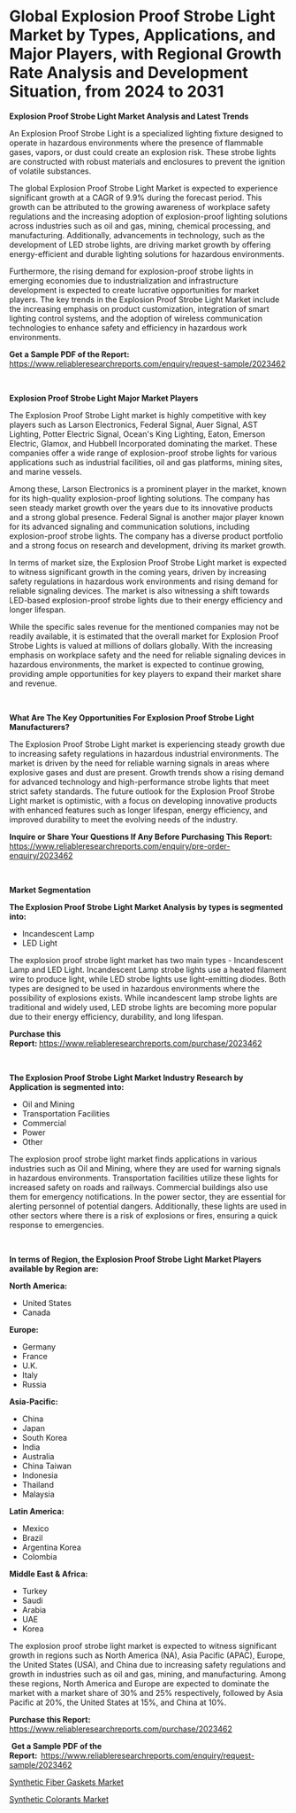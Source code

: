 <p><h1>Global Explosion Proof Strobe Light Market by Types, Applications, and Major Players, with Regional Growth Rate Analysis and Development Situation, from 2024 to 2031</h1></p><p><strong>Explosion Proof Strobe Light Market Analysis and Latest Trends</strong></p>
<p><p>An Explosion Proof Strobe Light is a specialized lighting fixture designed to operate in hazardous environments where the presence of flammable gases, vapors, or dust could create an explosion risk. These strobe lights are constructed with robust materials and enclosures to prevent the ignition of volatile substances.</p><p>The global Explosion Proof Strobe Light Market is expected to experience significant growth at a CAGR of 9.9% during the forecast period. This growth can be attributed to the growing awareness of workplace safety regulations and the increasing adoption of explosion-proof lighting solutions across industries such as oil and gas, mining, chemical processing, and manufacturing. Additionally, advancements in technology, such as the development of LED strobe lights, are driving market growth by offering energy-efficient and durable lighting solutions for hazardous environments.</p><p>Furthermore, the rising demand for explosion-proof strobe lights in emerging economies due to industrialization and infrastructure development is expected to create lucrative opportunities for market players. The key trends in the Explosion Proof Strobe Light Market include the increasing emphasis on product customization, integration of smart lighting control systems, and the adoption of wireless communication technologies to enhance safety and efficiency in hazardous work environments.</p></p>
<p><strong>Get a Sample PDF of the Report:&nbsp;</strong> <a href="https://www.reliableresearchreports.com/enquiry/request-sample/2023462">https://www.reliableresearchreports.com/enquiry/request-sample/2023462</a></p>
<p>&nbsp;</p>
<p><strong>Explosion Proof Strobe Light Major Market Players</strong></p>
<p><p>The Explosion Proof Strobe Light market is highly competitive with key players such as Larson Electronics, Federal Signal, Auer Signal, AST Lighting, Potter Electric Signal, Ocean's King Lighting, Eaton, Emerson Electric, Glamox, and Hubbell Incorporated dominating the market. These companies offer a wide range of explosion-proof strobe lights for various applications such as industrial facilities, oil and gas platforms, mining sites, and marine vessels.</p><p>Among these, Larson Electronics is a prominent player in the market, known for its high-quality explosion-proof lighting solutions. The company has seen steady market growth over the years due to its innovative products and a strong global presence. Federal Signal is another major player known for its advanced signaling and communication solutions, including explosion-proof strobe lights. The company has a diverse product portfolio and a strong focus on research and development, driving its market growth.</p><p>In terms of market size, the Explosion Proof Strobe Light market is expected to witness significant growth in the coming years, driven by increasing safety regulations in hazardous work environments and rising demand for reliable signaling devices. The market is also witnessing a shift towards LED-based explosion-proof strobe lights due to their energy efficiency and longer lifespan.</p><p>While the specific sales revenue for the mentioned companies may not be readily available, it is estimated that the overall market for Explosion Proof Strobe Lights is valued at millions of dollars globally. With the increasing emphasis on workplace safety and the need for reliable signaling devices in hazardous environments, the market is expected to continue growing, providing ample opportunities for key players to expand their market share and revenue.</p></p>
<p>&nbsp;</p>
<p><strong>What Are The Key Opportunities For Explosion Proof Strobe Light Manufacturers?</strong></p>
<p><p>The Explosion Proof Strobe Light market is experiencing steady growth due to increasing safety regulations in hazardous industrial environments. The market is driven by the need for reliable warning signals in areas where explosive gases and dust are present. Growth trends show a rising demand for advanced technology and high-performance strobe lights that meet strict safety standards. The future outlook for the Explosion Proof Strobe Light market is optimistic, with a focus on developing innovative products with enhanced features such as longer lifespan, energy efficiency, and improved durability to meet the evolving needs of the industry.</p></p>
<p><strong>Inquire or Share Your Questions If Any Before Purchasing This Report:</strong> <a href="https://www.reliableresearchreports.com/enquiry/pre-order-enquiry/2023462">https://www.reliableresearchreports.com/enquiry/pre-order-enquiry/2023462</a></p>
<p>&nbsp;</p>
<p><strong>Market Segmentation</strong></p>
<p><strong>The Explosion Proof Strobe Light Market Analysis by types is segmented into:</strong></p>
<p><ul><li>Incandescent Lamp</li><li>LED Light</li></ul></p>
<p><p>The explosion proof strobe light market has two main types - Incandescent Lamp and LED Light. Incandescent Lamp strobe lights use a heated filament wire to produce light, while LED strobe lights use light-emitting diodes. Both types are designed to be used in hazardous environments where the possibility of explosions exists. While incandescent lamp strobe lights are traditional and widely used, LED strobe lights are becoming more popular due to their energy efficiency, durability, and long lifespan.</p></p>
<p><strong>Purchase this Report:&nbsp;</strong><a href="https://www.reliableresearchreports.com/purchase/2023462">https://www.reliableresearchreports.com/purchase/2023462</a></p>
<p>&nbsp;</p>
<p><strong>The Explosion Proof Strobe Light Market Industry Research by Application is segmented into:</strong></p>
<p><ul><li>Oil and Mining</li><li>Transportation Facilities</li><li>Commercial</li><li>Power</li><li>Other</li></ul></p>
<p><p>The explosion proof strobe light market finds applications in various industries such as Oil and Mining, where they are used for warning signals in hazardous environments. Transportation facilities utilize these lights for increased safety on roads and railways. Commercial buildings also use them for emergency notifications. In the power sector, they are essential for alerting personnel of potential dangers. Additionally, these lights are used in other sectors where there is a risk of explosions or fires, ensuring a quick response to emergencies.</p></p>
<p>&nbsp;</p>
<p><strong>In terms of Region, the Explosion Proof Strobe Light Market Players available by Region are:</strong></p>
<p>
    <p> <strong> North America: </strong>
        <ul>
            <li>United States</li>
            <li>Canada</li>
        </ul>
        </p> 
    <p> <strong> Europe: </strong>
        <ul>
            <li>Germany</li>
            <li>France</li>
            <li>U.K.</li>
            <li>Italy</li>
            <li>Russia</li>
        </ul>
        </p> 
    <p> <strong> Asia-Pacific: </strong>
        <ul>
            <li>China</li>
            <li>Japan</li>
            <li>South Korea</li>
            <li>India</li>
            <li>Australia</li>
            <li>China Taiwan</li>
            <li>Indonesia</li>
            <li>Thailand</li>
            <li>Malaysia</li>
        </ul>
        </p> 
    <p> <strong> Latin America: </strong>
        <ul>
            <li>Mexico</li>
            <li>Brazil</li>
            <li>Argentina Korea</li>
            <li>Colombia</li>
        </ul>
        </p> 
    <p> <strong> Middle East & Africa: </strong>
        <ul>
            <li>Turkey</li>
            <li>Saudi</li>
            <li>Arabia</li>
            <li>UAE</li>
            <li>Korea</li>
        </ul>
    </p>
    </p>
<p><p>The explosion proof strobe light market is expected to witness significant growth in regions such as North America (NA), Asia Pacific (APAC), Europe, the United States (USA), and China due to increasing safety regulations and growth in industries such as oil and gas, mining, and manufacturing. Among these regions, North America and Europe are expected to dominate the market with a market share of 30% and 25% respectively, followed by Asia Pacific at 20%, the United States at 15%, and China at 10%.</p></p>
<p><strong>Purchase this Report: </strong><a href="https://www.reliableresearchreports.com/purchase/2023462">https://www.reliableresearchreports.com/purchase/2023462</a></p>
<p>&nbsp;<strong>Get a Sample PDF of the Report:&nbsp;&nbsp;</strong><a href="https://www.reliableresearchreports.com/enquiry/request-sample/2023462">https://www.reliableresearchreports.com/enquiry/request-sample/2023462</a></p>
<p><strong></strong></p>
<p><p><a href="https://summer-dogwood-3e9.notion.site/Synthetic-Fiber-Gaskets-Market-Size-Share-Trends-Analysis-Report-By-Material-By-Type-By-End-use-3b16715a93e3489fa8e4f3ad7ceca564">Synthetic Fiber Gaskets Market</a></p><p><a href="https://forested-sushi-9b0.notion.site/Synthetic-Colorants-Market-Provides-a-Comprehensive-Analysis-Including-a-Macro-Overview-of-the-Marke-9cdd7b24036b45bbb2bb30dd4a7d0eab">Synthetic Colorants Market</a></p></p>